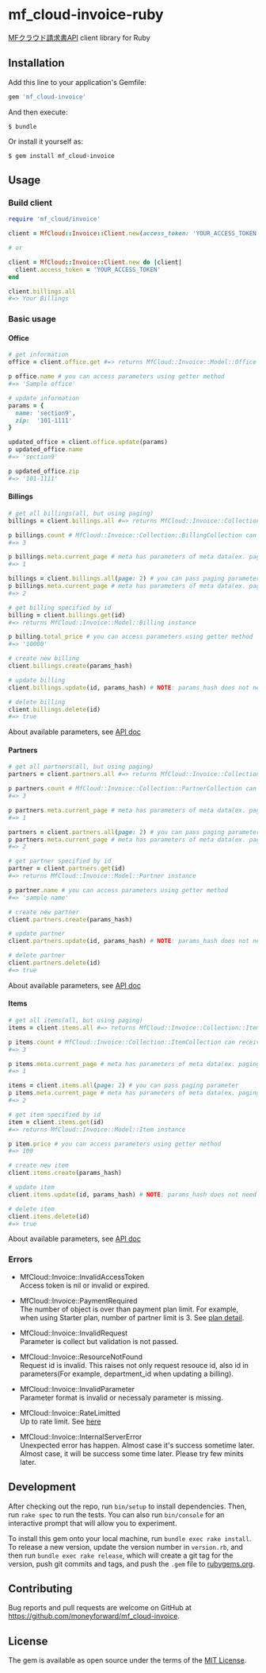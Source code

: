 # mf_cloud-invoice-ruby

[MFクラウド請求書API](https://github.com/moneyforward/invoice-api-doc) client library for Ruby

## Installation

Add this line to your application's Gemfile:

```ruby
gem 'mf_cloud-invoice'
```

And then execute:

    $ bundle

Or install it yourself as:

    $ gem install mf_cloud-invoice

## Usage

### Build client
```ruby
require 'mf_cloud/invoice'

client = MfCloud::Invoice::Client.new(access_token: 'YOUR_ACCESS_TOKEN')

# or

client = MfCloud::Invoice::Client.new do |client|
  client.access_token = 'YOUR_ACCESS_TOKEN'
end

client.billings.all
#=> Your Billings
```

### Basic usage

#### Office
```ruby
# get information
office = client.office.get #=> returns MfCloud::Invoice::Model::Office instance

p office.name # you can access parameters using getter method
#=> 'Sample office'

# update information
params = {
  name: 'section9',
  zip:  '101-1111'
}

updated_office = client.office.update(params)
p updated_office.name
#=> 'section9'

p updated_office.zip
#=> '101-1111'
```

#### Billings
```ruby
# get all billings(all, but using paging)
billings = client.billings.all #=> returns MfCloud::Invoice::Collection::BillingCollection instance

p billings.count # MfCloud::Invoice::Collection::BillingCollection can receive methods of Array
#=> 3

p billings.meta.current_page # meta has parameters of meta data(ex. paging parameter)
#=> 1

billings = client.billings.all(page: 2) # you can pass paging parameter
p billings.meta.current_page # meta has parameters of meta data(ex. paging parameter)
#=> 2

# get billing specified by id
billing = client.billings.get(id)
#=> returns MfCloud::Invoice::Model::Billing instance

p billing.total_price # you can access parameters using getter method
#=> '10000'

# create new billing
client.billings.create(params_hash)

# update billing
client.billings.update(id, params_hash) # NOTE: params_hash does not need id

# delete billing
client.billings.delete(id)
#=> true
```

About available parameters, see [API doc](https://github.com/moneyforward/invoice-api-doc#請求書api)

#### Partners
```ruby
# get all partners(all, but using paging)
partners = client.partners.all #=> returns MfCloud::Invoice::Collection::PartnerCollection instance

p partners.count # MfCloud::Invoice::Collection::PartnerCollection can receive methods of Array
#=> 3

p partners.meta.current_page # meta has parameters of meta data(ex. paging parameter)
#=> 1

partners = client.partners.all(page: 2) # you can pass paging parameter
p partners.meta.current_page # meta has parameters of meta data(ex. paging parameter)
#=> 2

# get partner specified by id
partner = client.partners.get(id)
#=> returns MfCloud::Invoice::Model::Partner instance

p partner.name # you can access parameters using getter method
#=> 'sample name'

# create new partner
client.partners.create(params_hash)

# update partner
client.partners.update(id, params_hash) # NOTE: params_hash does not need id

# delete partner
client.partners.delete(id)
#=> true
```

About available parameters, see [API doc](https://github.com/moneyforward/invoice-api-doc#取引先api)

#### Items
```ruby
# get all items(all, but using paging)
items = client.items.all #=> returns MfCloud::Invoice::Collection::ItemCollection instance

p items.count # MfCloud::Invoice::Collection::ItemCollection can receive methods of Array
#=> 3

p items.meta.current_page # meta has parameters of meta data(ex. paging parameter)
#=> 1

items = client.items.all(page: 2) # you can pass paging parameter
p items.meta.current_page # meta has parameters of meta data(ex. paging parameter)
#=> 2

# get item specified by id
item = client.items.get(id)
#=> returns MfCloud::Invoice::Model::Item instance

p item.price # you can access parameters using getter method
#=> 100

# create new item
client.items.create(params_hash)

# update item
client.items.update(id, params_hash) # NOTE: params_hash does not need id

# delete item
client.items.delete(id)
#=> true
```

About available parameters, see [API doc](https://github.com/moneyforward/invoice-api-doc#品目api)

### Errors
* MfCloud::Invoice::InvalidAccessToken  
Access token is nil or invalid or expired.

* MfCloud::Invoice::PaymentRequired  
The number of object is over than payment plan limit.
For example, when using Starter plan, number of partner limit is 3.
See [plan detail](https://invoice.moneyforward.com/pricing).

* MfCloud::Invoice::InvalidRequest  
Parameter is collect but validation is not passed.

* MfCloud::Invoice::ResourceNotFound  
Request id is invalid. This raises not only request resouce id, also id in parameters(For example, department_id when updating a billing).

* MfCloud::Invoice::InvalidParameter  
Parameter format is invalid or necessaly parameter is missing.

* MfCloud::Invoice::RateLimitted  
Up to rate limit.
See [here](https://github.com/moneyforward/invoice-api-doc#プランごとの利用制限について)

* MfCloud::Invoice::InternalServerError  
Unexpected error has happen. Almost case it's success sometime later. Almost case, it will be success some time later. Please try few minits later.

## Development

After checking out the repo, run `bin/setup` to install dependencies. Then, run `rake spec` to run the tests. You can also run `bin/console` for an interactive prompt that will allow you to experiment.

To install this gem onto your local machine, run `bundle exec rake install`. To release a new version, update the version number in `version.rb`, and then run `bundle exec rake release`, which will create a git tag for the version, push git commits and tags, and push the `.gem` file to [rubygems.org](https://rubygems.org).

## Contributing

Bug reports and pull requests are welcome on GitHub at https://github.com/moneyforward/mf_cloud-invoice.


## License

The gem is available as open source under the terms of the [MIT License](http://opensource.org/licenses/MIT).
